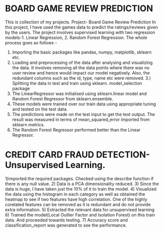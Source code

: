 # BOARD GAME REVIEW PREDICTION

This is collection of my projects.
Project- Board Game Review Prediction
In this project, I have used the games data to predict the ratings/reviews given by the users. The project involves supervised learning with two regression models-1. Linear Regression, 2. Random Forest Regression. The whole process goes as follows -
1) Importing the basic packages like pandas, numpy, matplotlib, sklearn etc.
2) Loading and preprocessing of the data after analysing and visualizing the data. It involves removing all the data points where there was no user review and hence would impact our model negatively. Also, the redundant columns such as the id, type, name etc were removed.
3.) Splitting the data in test and train using sklearn. model_selection package
4) The LinearRegressor was initialised using sklearn.linear model and Random Forest Regressor from sklearn.ensemble.
5) These models were trained over our train data using appropriate tuning and tested on the test data.
6) The predictions were made on the test input to get the test output. The result was measured in terms of mean_squared_error imported from sklearn metrics.
7) The Random Forest Regressor performed better than the Linear Regressor.

# CREDIT CARD FRAUD DETECTION- Unsupervised Learning.

1)imported the required packages. Checked using the describe function if there is any null value.
2) Data is a PCA dimensionality reduced.
3) Since the data is huge, I have taken just the 10% of it to train the model.
4) Visualized the data using the histogram in each category as well as obtained the heatmap to see if two features have high correlation. One of the highly corelated features can be removed  as it is redundant and do not provide extra information.
5) Extracted the relevant data for  unsupervised learning
6) Trained the model(Local Outlier Factor and Isolation Forest) on this train data. And proceeded towards testing. 
7) Accuracy score and classification_report was generated to see the performance.
